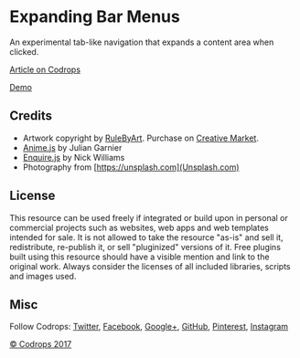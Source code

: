 # Expanding Bar Menus

An experimental tab-like navigation that expands a content area when clicked. 

[Article on Codrops](https://tympanus.net/codrops/?p=30460)

[Demo](http://tympanus.net/Development/ExpandingBarMenus/)

## Credits

- Artwork copyright by [RuleByArt](https://creativemarket.com/RuleByArt). Purchase on [Creative Market](https://creativemarket.com/RuleByArt/468537-Flight).
- [Anime.js](http://anime-js.com/) by Julian Garnier
- [Enquire.js](http://wicky.nillia.ms/enquire.js/) by Nick Williams
- Photography from [https://unsplash.com](Unsplash.com)

## License
This resource can be used freely if integrated or build upon in personal or commercial projects such as websites, web apps and web templates intended for sale. It is not allowed to take the resource "as-is" and sell it, redistribute, re-publish it, or sell "pluginized" versions of it. Free plugins built using this resource should have a visible mention and link to the original work. Always consider the licenses of all included libraries, scripts and images used.

## Misc

Follow Codrops: [Twitter](http://www.twitter.com/codrops), [Facebook](http://www.facebook.com/codrops), [Google+](https://plus.google.com/101095823814290637419), [GitHub](https://github.com/codrops), [Pinterest](http://www.pinterest.com/codrops/), [Instagram](https://www.instagram.com/codropsss/)

[© Codrops 2017](http://www.codrops.com)





